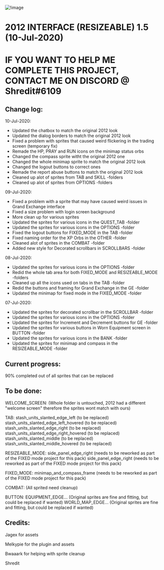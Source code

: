 ![!image](https://i.ibb.co/jJM3Qtw/icon.png)


# 2012 INTERFACE (RESIZEABLE) 1.5 (10-Jul-2020)

# IF YOU WANT TO HELP ME COMPLETE THIS PROJECT, CONTACT ME ON DISCORD @ Shredit#6109

## Change log:
10-Jul-2020:
- Updated the chatbox to match the original 2012 look
- Updated the dialog borders to match the original 2012 look
- Fixed a problem with sprites that caused weird flickering in the trading screen (temporary fix)
- Remade the HP, PRAY and RUN icons on the minimap status orbs
- Changed the compass sprite witht the original 2012 one
- Changed the whole minimap sprite to match the original 2012 look
- Changed the logout buttons to correct ones
- Remade the report abuse buttons to match the original 2012 look
- Cleaned up alot of sprites from TAB and SKILL -folders
- Cleaned up alot of sprites from OPTIONS -folders

09-Jul-2020:
- Fixed a problem with a sprite that may have caused weird issues in Grand Exchange interface
- Fixed a size problem with login screen background
- More clean up for various sprites
- Updated the sprites for various icons in the QUEST_TAB -folder
- Updated the sprites for various icons in the OPTIONS -folder
- Fixed the logout buttons for FIXED_MODE in the TAB -folder
- Fixed naming order for the XP Orbs in the OTHER -folder
- Cleaned alot of sprites in the COMBAT -folder
- Added new style for Decorated scrollbars in SCROLLBARS -folder

08-Jul-2020:
- Updated the sprites for various icons in the OPTIONS -folder
- Redid the whole tab area for both FIXED_MODE and RESIZEABLE_MODE -folders
- Cleaned up all the icons used on tabs in the TAB -folder
- Redid the buttons and framing for Grand Exchange in the GE -folder
- Updated the minimap for fixed mode in the FIXED_MODE -folder

07-Jul-2020:
- Updated the sprites for decorated scrollbar in the SCROLLBAR -folder
- Updated the sprites for various icons in the OPTIONS -folder
- Updated the sprites for Increment and Decrement buttons for GE -folder
- Updated the sprites for various buttons in Worn Equipment screen in BUTTON -folder
- Updated the sprites for various icons in the BANK -folder
- Updated the sprites for minimap and compass in the RESIZEABLE_MODE -folder


## Current progress:
90% completed out of all sprites that can be replaced

## To be done:
WELCOME_SCREEN:
(Whole folder is untouched, 2012 had a different "welcome screen" therefore the sprites wont match with ours)

TAB:
stash_units_slanted_edge_left (to be replaced)
stash_units_slanted_edge_left_hovered (to be replaced)
stash_units_slanted_edge_right (to be replaced)
stash_units_slanted_edge_right_hovered (to be replaced)
stash_units_slanted_middle (to be replaced)
stash_units_slanted_middle_hovered (to be replaced)



RESIZEABLE_MODE:
side_panel_edge_right (needs to be reworked as part of the FIXED mode project for this pack)
side_panel_edge_right (needs to be reworked as part of the FIXED mode project for this pack)

FIXED_MODE:
minimap_and_compass_frame (needs to be reworked as part of the FIXED mode project for this pack)

COMBAT:
(All sprited need cleanup)

BUTTON:
EQUIPMENT_EDGE... (Original sprites are fine and fitting, but could be replaced if wanted)
WORLD_MAP_EDGE... (Original sprites are fine and fitting, but could be replaced if wanted)



## Credits:
Jagex for assets

Melkypie for the plugin and assets

Bwaaark for helping with sprite cleanup

Shredit
